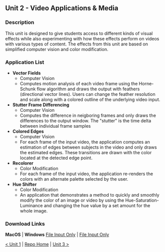 ## Unit 2 - Video Applications & Media

### Description
This unit is designed to give students access to different kinds of visual effects while also experimenting with how these effects perform on videos with various types of content. The effects from this unit are based on simplified computer vision and color modification. 

### Application List

- **Vector Fields**
    - Computer Vision
    - Computes motion analysis of each video frame using the Horne-Schunk flow algorithm and draws the output with feathers (directional vector lines). Users can change the feather resolution and scale along with a colored outline of the underlying video input.
- **Stutter Frame Differencing**
    - Computer Vision
    - Computes the difference in neigboring frames and only draws the differences to the output window. The "stutter" is the time delta between individual frame samples
- **Colored Edges**
    - Computer Vision
    - For each frame of the input video, the application computes an estimation of edges between subjects in the video and only draws the estimated edges. These transitions are drawn with the color located at the detected edge point.
- **Recolorer**
    - Color Modification
    - For each frame of the input video, the application re-renders the colors with an alternate palette selected by the user. 
- **Hue Shifter**
    - Color Modification
    - An application that demonstrates a method to quickly and smoothly modify the color of an image or video by using the Hue-Saturation-Luminance and changing the hue value by a set amount for the whole image.
    
### Download Links

**MacOS** | **Windows**
[File Input Only](https://drive.google.com/file/d/1TqXtwVltafHMW-GAwOeTwRVYl-H6KdIn/view?usp=sharing) | [File Input Only](https://drive.google.com/drive/folders/1zXgvxnLe1n9nK6aY_aE5cSvj9nupcZSN?usp=sharing)
 

[< Unit 1](https://synthesis-asu-tml.github.io/Media-Choreography-Lower-Division/Unit_1) | [Repo Home](https://synthesis-asu-tml.github.io/Media-Choreography-Lower-Division) | [Unit 3 >](https://synthesis-asu-tml.github.io/Media-Choreography-Lower-Division/Unit_3)
